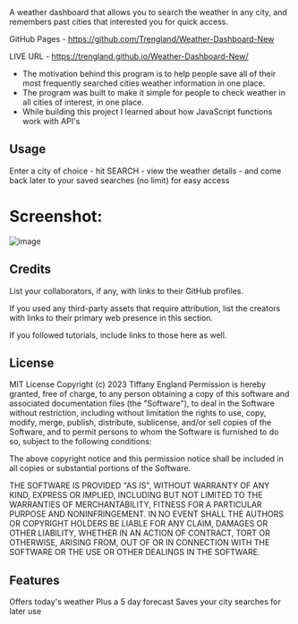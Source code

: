 <Personal Weather Dashboard>
A weather dashboard that allows you to search the weather in any city, and remembers past cities that interested you for quick access.
  
GitHub Pages - https://github.com/Trengland/Weather-Dashboard-New 
  
LIVE URL - https://trengland.github.io/Weather-Dashboard-New/ 



- The motivation behind this program is to help people save all of their most frequently searched cities weather information in one place.
- The program was built to make it simple for people to check weather in all cities of interest, in one place.
- While building this project I learned about how JavaScript functions work with API's



## Usage

Enter a city of choice - hit SEARCH - view the weather details - and come back later to your saved searches (no limit) for easy access
# Screenshot:
![image](https://user-images.githubusercontent.com/122329399/223573775-5497b06d-b9bd-4204-97f3-0b10505cc2fb.png)

  
 ## Credits

List your collaborators, if any, with links to their GitHub profiles.

If you used any third-party assets that require attribution, list the creators with links to their primary web presence in this section.

If you followed tutorials, include links to those here as well.

## License

MIT License
Copyright (c) 2023 Tiffany England
Permission is hereby granted, free of charge, to any person obtaining a copy
of this software and associated documentation files (the "Software"), to deal
in the Software without restriction, including without limitation the rights
to use, copy, modify, merge, publish, distribute, sublicense, and/or sell
copies of the Software, and to permit persons to whom the Software is
furnished to do so, subject to the following conditions:

The above copyright notice and this permission notice shall be included in all
copies or substantial portions of the Software.

THE SOFTWARE IS PROVIDED "AS IS", WITHOUT WARRANTY OF ANY KIND, EXPRESS OR
IMPLIED, INCLUDING BUT NOT LIMITED TO THE WARRANTIES OF MERCHANTABILITY,
FITNESS FOR A PARTICULAR PURPOSE AND NONINFRINGEMENT. IN NO EVENT SHALL THE
AUTHORS OR COPYRIGHT HOLDERS BE LIABLE FOR ANY CLAIM, DAMAGES OR OTHER
LIABILITY, WHETHER IN AN ACTION OF CONTRACT, TORT OR OTHERWISE, ARISING FROM,
OUT OF OR IN CONNECTION WITH THE SOFTWARE OR THE USE OR OTHER DEALINGS IN THE
SOFTWARE.


## Features

Offers today's weather
Plus a 5 day forecast
Saves your city searches for later use

